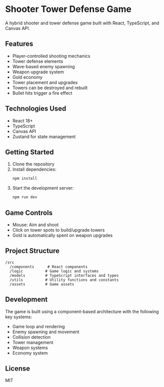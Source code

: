 # Shooter Tower Defense Game

A hybrid shooter and tower defense game built with React, TypeScript, and Canvas API.

## Features

- Player-controlled shooting mechanics
- Tower defense elements
- Wave-based enemy spawning
- Weapon upgrade system
- Gold economy
- Tower placement and upgrades
- Towers can be destroyed and rebuilt
- Bullet hits trigger a fire effect

## Technologies Used

- React 18+
- TypeScript
- Canvas API
- Zustand for state management

## Getting Started

1. Clone the repository
2. Install dependencies:
   ```bash
   npm install
   ```
3. Start the development server:
   ```bash
   npm run dev
   ```

## Game Controls

- Mouse: Aim and shoot
- Click on tower spots to build/upgrade towers
- Gold is automatically spent on weapon upgrades

## Project Structure

```
/src
  /components      # React components
  /logic          # Game logic and systems
  /models         # TypeScript interfaces and types
  /utils          # Utility functions and constants
  /assets         # Game assets
```

## Development

The game is built using a component-based architecture with the following key systems:

- Game loop and rendering
- Enemy spawning and movement
- Collision detection
- Tower management
- Weapon systems
- Economy system

## License

MIT 